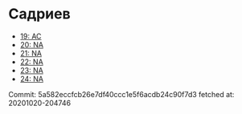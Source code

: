 # Садриев
- [19: AC](19.md)
- [20: NA](20.md)
- [21: NA](21.md)
- [22: NA](22.md)
- [23: NA](23.md)
- [24: NA](24.md)

Commit: 5a582eccfcb26e7df40ccc1e5f6acdb24c90f7d3
 fetched at: 20201020-204746
